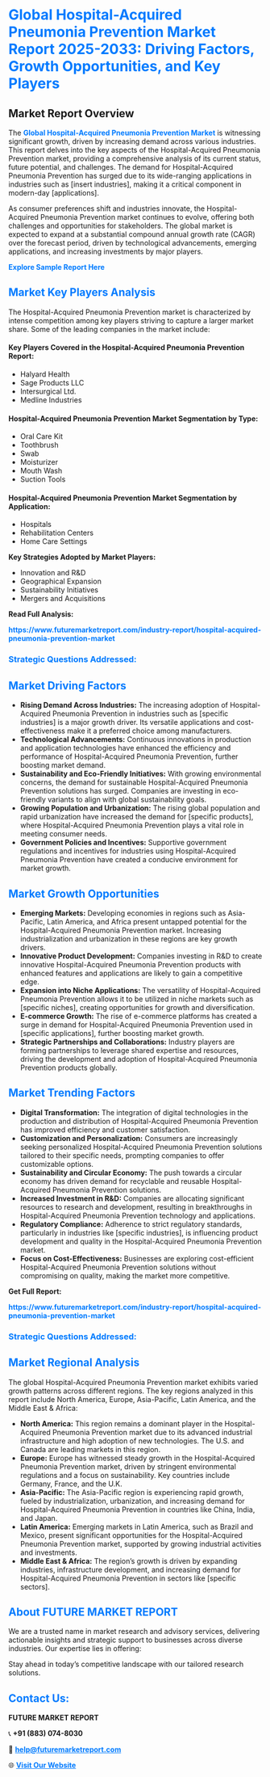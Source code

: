 <h1 style="color: #007BFF;">Global Hospital-Acquired Pneumonia Prevention Market Report 2025-2033: Driving Factors, Growth Opportunities, and Key Players</h1>

<section id="overview">
<h2>Market Report Overview</h2>
<p>The <a href="https://www.futuremarketreport.com/industry-report/hospital-acquired-pneumonia-prevention-market" style="color: #007BFF; text-decoration: none;"><strong>Global Hospital-Acquired Pneumonia Prevention Market</strong></a> is witnessing significant growth, driven by increasing demand across various industries. This report delves into the key aspects of the Hospital-Acquired Pneumonia Prevention market, providing a comprehensive analysis of its current status, future potential, and challenges. The demand for Hospital-Acquired Pneumonia Prevention has surged due to its wide-ranging applications in industries such as [insert industries], making it a critical component in modern-day [applications].</p>
<p>As consumer preferences shift and industries innovate, the Hospital-Acquired Pneumonia Prevention market continues to evolve, offering both challenges and opportunities for stakeholders. The global market is expected to expand at a substantial compound annual growth rate (CAGR) over the forecast period, driven by technological advancements, emerging applications, and increasing investments by major players.</p>
</section>

<section id="overview">
<p><a href="https://www.futuremarketreport.com/request-sample/reportId=108550" style="color: #007BFF; text-decoration: none;"><strong>Explore Sample Report Here</strong></a></p>
</section>

<section id="key-players">
<h2 style="color: #007BFF;">Market Key Players Analysis</h2>
<p>The Hospital-Acquired Pneumonia Prevention market is characterized by intense competition among key players striving to capture a larger market share. Some of the leading companies in the market include:</p>
<h4>Key Players Covered in the Hospital-Acquired Pneumonia Prevention Report:</h4>
<ul><li>Halyard Health</li><li>Sage Products LLC</li><li>Intersurgical Ltd.</li><li>Medline Industries</li></ul>
<h4>Hospital-Acquired Pneumonia Prevention Market Segmentation by Type:</h4>
<ul><li>Oral Care Kit</li><li>Toothbrush</li><li>Swab</li><li>Moisturizer</li><li>Mouth Wash</li><li>Suction Tools</li></ul>

<h4>Hospital-Acquired Pneumonia Prevention Market Segmentation by Application:</h4>
<ul><li>Hospitals</li><li>Rehabilitation Centers</li><li>Home Care Settings</li></ul>
<p><strong>Key Strategies Adopted by Market Players:</strong></p>
<ul>
<li>Innovation and R&D</li>
<li>Geographical Expansion</li>
<li>Sustainability Initiatives</li>
<li>Mergers and Acquisitions</li>
</ul>
</section>

<section>
<p><strong>Read Full Analysis: </strong></p><a href="https://www.futuremarketreport.com/industry-report/hospital-acquired-pneumonia-prevention-market" style="color: #007BFF; text-decoration: none;"><strong>https://www.futuremarketreport.com/industry-report/hospital-acquired-pneumonia-prevention-market</strong></a>
<h3 style="color: #007BFF;">Strategic Questions Addressed:</h3>
</section>

<section id="driving-factors">
<h2 style="color: #007BFF;">Market Driving Factors</h2>
<ul>
<li><strong>Rising Demand Across Industries:</strong> The increasing adoption of Hospital-Acquired Pneumonia Prevention in industries such as [specific industries] is a major growth driver. Its versatile applications and cost-effectiveness make it a preferred choice among manufacturers.</li>
<li><strong>Technological Advancements:</strong> Continuous innovations in production and application technologies have enhanced the efficiency and performance of Hospital-Acquired Pneumonia Prevention, further boosting market demand.</li>
<li><strong>Sustainability and Eco-Friendly Initiatives:</strong> With growing environmental concerns, the demand for sustainable Hospital-Acquired Pneumonia Prevention solutions has surged. Companies are investing in eco-friendly variants to align with global sustainability goals.</li>
<li><strong>Growing Population and Urbanization:</strong> The rising global population and rapid urbanization have increased the demand for [specific products], where Hospital-Acquired Pneumonia Prevention plays a vital role in meeting consumer needs.</li>
<li><strong>Government Policies and Incentives:</strong> Supportive government regulations and incentives for industries using Hospital-Acquired Pneumonia Prevention have created a conducive environment for market growth.</li>
</ul>
</section>

<section id="growth-opportunities">
<h2 style="color: #007BFF;">Market Growth Opportunities</h2>
<ul>
<li><strong>Emerging Markets:</strong> Developing economies in regions such as Asia-Pacific, Latin America, and Africa present untapped potential for the Hospital-Acquired Pneumonia Prevention market. Increasing industrialization and urbanization in these regions are key growth drivers.</li>
<li><strong>Innovative Product Development:</strong> Companies investing in R&D to create innovative Hospital-Acquired Pneumonia Prevention products with enhanced features and applications are likely to gain a competitive edge.</li>
<li><strong>Expansion into Niche Applications:</strong> The versatility of Hospital-Acquired Pneumonia Prevention allows it to be utilized in niche markets such as [specific niches], creating opportunities for growth and diversification.</li>
<li><strong>E-commerce Growth:</strong> The rise of e-commerce platforms has created a surge in demand for Hospital-Acquired Pneumonia Prevention used in [specific applications], further boosting market growth.</li>
<li><strong>Strategic Partnerships and Collaborations:</strong> Industry players are forming partnerships to leverage shared expertise and resources, driving the development and adoption of Hospital-Acquired Pneumonia Prevention products globally.</li>
</ul>
</section>

<section id="trending-factors">
<h2 style="color: #007BFF;">Market Trending Factors</h2>
<ul>
<li><strong>Digital Transformation:</strong> The integration of digital technologies in the production and distribution of Hospital-Acquired Pneumonia Prevention has improved efficiency and customer satisfaction.</li>
<li><strong>Customization and Personalization:</strong> Consumers are increasingly seeking personalized Hospital-Acquired Pneumonia Prevention solutions tailored to their specific needs, prompting companies to offer customizable options.</li>
<li><strong>Sustainability and Circular Economy:</strong> The push towards a circular economy has driven demand for recyclable and reusable Hospital-Acquired Pneumonia Prevention solutions.</li>
<li><strong>Increased Investment in R&D:</strong> Companies are allocating significant resources to research and development, resulting in breakthroughs in Hospital-Acquired Pneumonia Prevention technology and applications.</li>
<li><strong>Regulatory Compliance:</strong> Adherence to strict regulatory standards, particularly in industries like [specific industries], is influencing product development and quality in the Hospital-Acquired Pneumonia Prevention market.</li>
<li><strong>Focus on Cost-Effectiveness:</strong> Businesses are exploring cost-efficient Hospital-Acquired Pneumonia Prevention solutions without compromising on quality, making the market more competitive.</li>
</ul>
</section>

<section>
<p><strong>Get Full Report: </strong></p><a href="https://www.futuremarketreport.com/industry-report/hospital-acquired-pneumonia-prevention-market" style="color: #007BFF; text-decoration: none;"><strong>https://www.futuremarketreport.com/industry-report/hospital-acquired-pneumonia-prevention-market</strong></a>
<h3 style="color: #007BFF;">Strategic Questions Addressed:</h3>
</section>


<section id="regional-analysis">
<h2 style="color: #007BFF;">Market Regional Analysis</h2>
<p>The global Hospital-Acquired Pneumonia Prevention market exhibits varied growth patterns across different regions. The key regions analyzed in this report include North America, Europe, Asia-Pacific, Latin America, and the Middle East & Africa:</p>
<ul>
<li><strong>North America:</strong> This region remains a dominant player in the Hospital-Acquired Pneumonia Prevention market due to its advanced industrial infrastructure and high adoption of new technologies. The U.S. and Canada are leading markets in this region.</li>
<li><strong>Europe:</strong> Europe has witnessed steady growth in the Hospital-Acquired Pneumonia Prevention market, driven by stringent environmental regulations and a focus on sustainability. Key countries include Germany, France, and the U.K.</li>
<li><strong>Asia-Pacific:</strong> The Asia-Pacific region is experiencing rapid growth, fueled by industrialization, urbanization, and increasing demand for Hospital-Acquired Pneumonia Prevention in countries like China, India, and Japan.</li>
<li><strong>Latin America:</strong> Emerging markets in Latin America, such as Brazil and Mexico, present significant opportunities for the Hospital-Acquired Pneumonia Prevention market, supported by growing industrial activities and investments.</li>
<li><strong>Middle East & Africa:</strong> The region’s growth is driven by expanding industries, infrastructure development, and increasing demand for Hospital-Acquired Pneumonia Prevention in sectors like [specific sectors].</li>
</ul>
</section>

<footer>
<h2 style="color: #007BFF;">About FUTURE MARKET REPORT</h2>
<p>We are a trusted name in market research and advisory services, delivering actionable insights and strategic support to businesses across diverse industries. Our expertise lies in offering:</p>

<p>Stay ahead in today’s competitive landscape with our tailored research solutions.</p>

<h2 style="color: #007BFF;">Contact Us:</h2>
<p><strong>FUTURE MARKET REPORT</strong></p>
<p>📞 <strong>+91 (883) 074-8030</strong></p>
<p>📧 <strong><a href="mailto:help@futuremarketreport.com" style="color: #007BFF;">help@futuremarketreport.com</a></strong></p>
<p>🌐 <strong><a href="https://www.futuremarketreport.com/" style="color: #007BFF;">Visit Our Website</a></strong></p>
</footer>